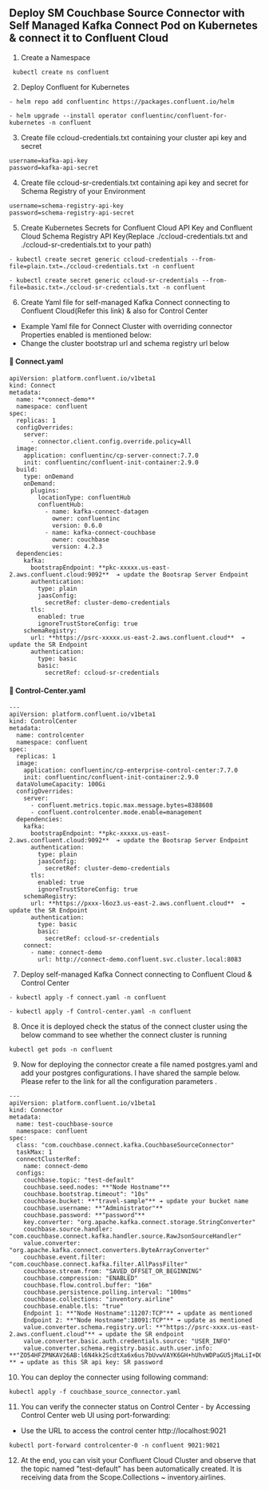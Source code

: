 ## Deploy SM Couchbase Source Connector with Self Managed Kafka Connect Pod on Kubernetes & connect it to Confluent Cloud

1. Create a Namespace
```
 kubectl create ns confluent
```
2. Deploy Confluent for Kubernetes

```
- helm repo add confluentinc https://packages.confluent.io/helm

- helm upgrade --install operator confluentinc/confluent-for-kubernetes -n confluent
``` 
3. Create file ccloud-credentials.txt containing your cluster api key and secret

```
username=kafka-api-key
password=kafka-api-secret
```
4. Create file ccloud-sr-credentials.txt containing api key and secret for Schema Registry of your Environment

```
username=schema-registry-api-key
password=schema-registry-api-secret
```
5. Create Kubernetes Secrets for Confluent Cloud API Key and Confluent Cloud Schema Registry API Key(Replace ./ccloud-credentials.txt and ./ccloud-sr-credentials.txt to your path)

```
- kubectl create secret generic ccloud-credentials --from-file=plain.txt=./ccloud-credentials.txt -n confluent

- kubectl create secret generic ccloud-sr-credentials --from-file=basic.txt=./ccloud-sr-credentials.txt -n confluent
```
6. Create Yaml file for self-managed Kafka Connect connecting to Confluent Cloud(Refer this link) & also for Control Center

<ul> 
 <li>Example Yaml file for Connect Cluster with overriding connector Properties enabled is mentioned below:
 <li>Change the cluster bootstrap url and schema registry url below</li>
</ul>

#### 📌 Connect.yaml

```
apiVersion: platform.confluent.io/v1beta1
kind: Connect
metadata:
  name: **connect-demo**
  namespace: confluent 
spec:
  replicas: 1
  configOverrides:
    server:
      - connector.client.config.override.policy=All
  image:
    application: confluentinc/cp-server-connect:7.7.0
    init: confluentinc/confluent-init-container:2.9.0
  build:
    type: onDemand
    onDemand:
      plugins:
        locationType: confluentHub
        confluentHub:
          - name: kafka-connect-datagen
            owner: confluentinc
            version: 0.6.0
          - name: kafka-connect-couchbase
            owner: couchbase
            version: 4.2.3
  dependencies:
    kafka:
      bootstrapEndpoint: **pkc-xxxxx.us-east-2.aws.confluent.cloud:9092**  ➔ update the Bootsrap Server Endpoint
      authentication:
        type: plain
        jaasConfig:
          secretRef: cluster-demo-credentials
      tls:
        enabled: true
        ignoreTrustStoreConfig: true
    schemaRegistry:
      url: **https://psrc-xxxxx.us-east-2.aws.confluent.cloud**  ➔ update the SR Endpoint
      authentication:
        type: basic
        basic:
          secretRef: ccloud-sr-credentials
```
#### 📌 Control-Center.yaml

```
---
apiVersion: platform.confluent.io/v1beta1
kind: ControlCenter
metadata:
  name: controlcenter 
  namespace: confluent
spec:
  replicas: 1
  image:
    application: confluentinc/cp-enterprise-control-center:7.7.0
    init: confluentinc/confluent-init-container:2.9.0
  dataVolumeCapacity: 100Gi
  configOverrides:
    server:
      - confluent.metrics.topic.max.message.bytes=8388608  
      - confluent.controlcenter.mode.enable=management
  dependencies:
    kafka:
      bootstrapEndpoint: **pkc-xxxxx.us-east-2.aws.confluent.cloud:9092**  ➔ update the Bootsrap Server Endpoint
      authentication:
        type: plain
        jaasConfig:
          secretRef: cluster-demo-credentials
      tls:
        enabled: true
        ignoreTrustStoreConfig: true
    schemaRegistry:
      url: **https://pxxx-l6oz3.us-east-2.aws.confluent.cloud**  ➔ update the SR Endpoint
      authentication:
        type: basic
        basic:
          secretRef: ccloud-sr-credentials
    connect:
      - name: connect-demo
        url: http://connect-demo.confluent.svc.cluster.local:8083
```
7. Deploy self-managed Kafka Connect connecting to Confluent Cloud & Control Center

```
- kubectl apply -f connect.yaml -n confluent

- kubectl apply -f Control-center.yaml -n confluent
```

8. Once it is deployed check the status of the connect cluster using the below command to see whether the connect cluster is running

```
kubectl get pods -n confluent
```
9. Now for deploying the connector create a file named postgres.yaml and add your postgres configurations. I have shared the sample below. Please refer to the link for all the  configuration parameters .
```
---
apiVersion: platform.confluent.io/v1beta1
kind: Connector
metadata:
  name: test-couchbase-source
  namespace: confluent
spec:
  class: "com.couchbase.connect.kafka.CouchbaseSourceConnector"
  taskMax: 1
  connectClusterRef:
    name: connect-demo
  configs:
    couchbase.topic: "test-default"
    couchbase.seed.nodes: **"Node Hostname"**
    couchbase.bootstrap.timeout": "10s"
    couchbase.bucket: **"travel-sample"** ➔ update your bucket name
    couchbase.username: **"Administrator"**
    couchbase.password: **"password"**
    key.converter: "org.apache.kafka.connect.storage.StringConverter"
    couchbase.source.handler: "com.couchbase.connect.kafka.handler.source.RawJsonSourceHandler"
    value.converter: "org.apache.kafka.connect.converters.ByteArrayConverter"
    couchbase.event.filter: "com.couchbase.connect.kafka.filter.AllPassFilter"
    couchbase.stream.from: "SAVED_OFFSET_OR_BEGINNING"
    couchbase.compression: "ENABLED"
    couchbase.flow.control.buffer: "16m"
    couchbase.persistence.polling.interval: "100ms"
    couchbase.collections: "inventory.airline"
    couchbase.enable.tls: "true"
    Endpoint 1: **"Node Hostname":11207:TCP"** ➔ update as mentioned
    Endpoint 2: **"Node Hostname":18091:TCP"** ➔ update as mentioned
    value.converter.schema.registry.url: **"https://psrc-xxxx.us-east-2.aws.confluent.cloud"** ➔ update the SR endpoint
    value.converter.basic.auth.credentials.source: "USER_INFO"
    value.converter.schema.registry.basic.auth.user.info: **"ZO54HFZPNKAV26AB:l6N4kk2ScdtXa6x6us7bUvwVAYK6GH+hUhvWDPaGU5jMaLiI+D0QTo6q+HLgrdRU" ** ➔ update as this SR api key: SR password
```
10. You can deploy the connecter using following command:
```
kubectl apply -f couchbase_source_connector.yaml 
```
11. You can verify the connecter status on Control Center - by Accessing Control Center web UI using port-forwarding:

<ul>
 <li>Use the URL to access the control center http://localhost:9021</li>
</ul>

```
kubectl port-forward controlcenter-0 -n confluent 9021:9021
```
12. At the end, you can visit your Confluent Cloud Cluster and observe that the topic named "test-default" has been automatically created. It is receiving data from the Scope.Collections ~ inventory.airlines.

 
